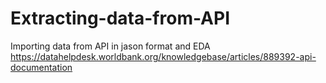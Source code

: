 # Extracting-data-from-API
Importing data from API in jason format and EDA
https://datahelpdesk.worldbank.org/knowledgebase/articles/889392-api-documentation
